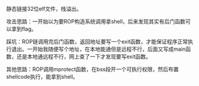静态链接32位elf文件，栈溢出。

攻击思路：一开始以为要ROP构造系统调用拿shell，后来发现其实有后门函数可以拿到flag。

踩坑：ROP链调用完后门函数，返回地址要写一个exit函数，才能保证程序正常执行退出。一开始我随便写个地址，在本地能通但是远程不行，后面又写成main函数，还是本地通远程不行，网上查了一下才发现要写exit函数。

其他思路：ROP调用mprotect函数，在bss段开一个可执行权限，然后布置shellcode执行，能拿到shell。
